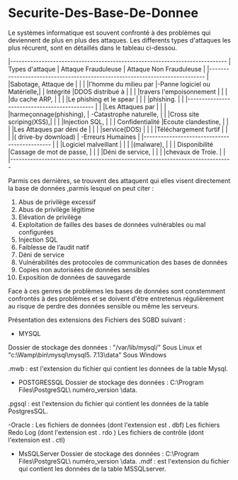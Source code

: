 # Securite-Des-Base-De-Donnee



Le systèmes informatique est souvent confronté à des problèmes qui deviennent de plus en plus des attaques.
Les differents types d'attaques les plus récurent, sont en détaillés dans le tableau ci-dessou. 

|----------------------------------------------------------------------------
|  Types d'attaque  | Attaque Frauduleuse     |  Attaque Non Frauduleuse     |
|----------------------------------------------------------------------------
|                   |Sabotage, Attaque de     |                              |
|                   |l'homme du milieu par    |-Panne logiciel ou Matérielle,|
|      Intégrité    |DDOS distribué à         |                              |
|                   |travers l'empoisonnement |                              |
|                   |du cache ARP,            |                              |
|                   |Le phishing et le spear  |                              |
|                   |phishing.                |                              |
|---------------------------------------------                               |
|                   |Les Attaques par         |                              |
|                   |harmeçonnage(phishing),  | -Catastrophe naturelle,      |
|                   |Cross site scriping(XSS),|                              | 
|                   |Injection SQL,           |                              |
| Confidentialité   |Ecoute clandestine,      |                              |
|                   |Les Attaques par déni de |                              |
|                   |service(DOS)             |                              | 
|                   |Téléchargement furtif    |                              |
|                   |( drive-by download)     | -Erreurs Humaines            |
|---------------------------------------------                               |
|                   |Logiciel malveillant     |                              |
|                   |(malware),               |                              |
|   Disponibilité   |Cassage de mot de passe, |                              |
|                   |Déni de service,         |                              |
|                   |chevaux de Troie.        |                              |
|------------------------------------------------------------------------------


Parmis ces dernières, se trouvent des attaquent qui elles visent directement la base de données ,parmis lesquel on peut citer :
1. Abus de privilège excessif
2. Abus de privilège légitime
3. Elévation de privilège
4. Exploitation de failles des bases de données vulnérables ou   mal  configurées 
5. Injection SQL
6. Faiblesse de l’audit natif
7. Déni de service
8. Vulnérabilités des protocoles de communication des bases de données
9. Copies non autorisées de données sensibles 
10. Exposition de données de sauvegarde

Face à ces genres de problèmes les bases de données sont constemment confrontés à des problèmes et se doivent d'être entretenus régulièrement 
au risque de perdre des données sensible ou même les serveurs.


Présentation des extensions des Fichiers des SGBD suivant :

* MYSQL

 Dossier de stockage des données : "/var/lib/mysql/" Sous Linux et "c:\Wamp\bin\mysql\mysql5. 7.13\data" Sous Windows

 .mwb : est l'extension du fichier qui contient les données de la table Mysql.

* POSTGRESSQL
Dossier de stockage des données : C:\Program Files\PostgreSQL\ numéro_version \data\.

.pgsql : est l'extension du fichier qui contient les données de la table   PostgresSQL.


-Oracle : Les fichiers de données (dont l'extension est . dbf)
    Les fichiers Redo Log (dont l'extension est . rdo )
    Les fichiers de contrôle (dont l'extension est . ctl)

* MsSQLServer
Dossier de stockage des données : C:\Program Files\PostgreSQL\ numéro_version \data\.
.mdf : est l'extension du fichier qui contient les données de la table MSSQLserver.
